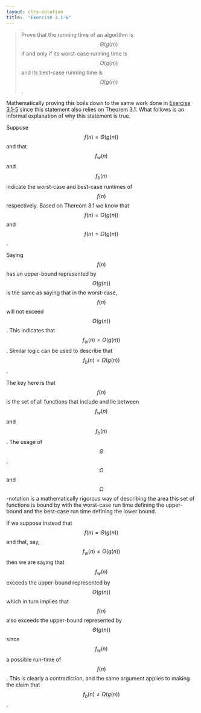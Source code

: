```yaml
---
layout: clrs-solution
title:  "Exercise 3.1-6"
---
```

>Prove that the running time of an algorithm is $$\Theta(g(n))$$ if and only if its worst-case running time is $$O(g(n))$$ and its best-case running time is $$\Omega(g(n))$$.

Mathematically proving this boils down to the same work done in [Exercise 3.1-5](/CLRS/solutions/03/e3.1-5) since this statement also relies on Theorem 3.1. What follows is an informal explanation of why this statement is true.

Suppose $$f(n) = \Theta(g(n))$$ and that $$f_w(n)$$ and $$f_b(n)$$ indicate the worst-case and best-case runtimes of $$f(n)$$ respectively. Based on Thereom 3.1 we know that $$f(n) = O(g(n))$$ and $$f(n) = \Omega(g(n))$$.

Saying $$f(n)$$ has an upper-bound represented by $$O(g(n))$$ is the same as saying that in the worst-case, $$f(n)$$ will not exceed $$O(g(n))$$. This indicates that $$f_w(n) = O(g(n))$$. Similar logic can be used to describe that $$f_b(n) = \Omega(g(n))$$.

The key here is that $$f(n)$$ is the set of all functions that include and lie between $$f_w(n)$$ and $$f_b(n)$$. The usage of $$\Theta$$, $$O$$ and $$\Omega$$-notation is a mathematically rigorous way of describing the area this set of functions is bound by with the worst-case run time defining the upper-bound and the best-case run time defining the lower bound.

If we suppose instead that $$f(n) = \Theta(g(n))$$ and that, say, $$f_w(n) \neq O(g(n))$$ then we are saying that $$f_w(n)$$ exceeds the upper-bound represented by $$O(g(n))$$ which in turn implies that $$f(n)$$ also exceeds the upper-bound represented by $$\Theta(g(n))$$ since $$f_w(n)$$ a possible run-time of $$f(n)$$. This is clearly a contradiction, and the same argument applies to making the claim that $$f_b(n) \neq \Omega(g(n))$$.